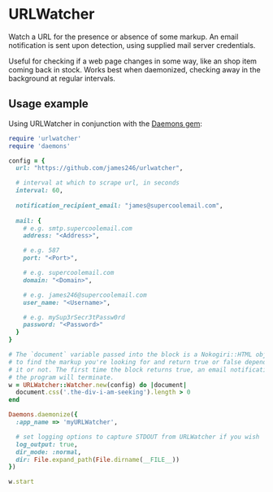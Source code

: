 URLWatcher
==========

Watch a URL for the presence or absence of some markup. An email notification is sent upon detection, using supplied mail server credentials.

Useful for checking if a web page changes in some way, like an shop item coming back in stock. Works best when daemonized, checking away in the background at regular intervals.

Usage example
-------------

Using URLWatcher in conjunction with the [Daemons gem](https://github.com/thuehlinger/daemons):

```ruby
require 'urlwatcher'
require 'daemons'

config = {
  url: "https://github.com/james246/urlwatcher",

  # interval at which to scrape url, in seconds
  interval: 60, 
  
  notification_recipient_email: "james@supercoolemail.com",
  
  mail: {
    # e.g. smtp.supercoolemail.com
    address: "<Address>", 

    # e.g. 587
    port: "<Port>", 

    # e.g. supercoolemail.com
    domain: "<Domain>", 

    # e.g. james246@supercoolemail.com
    user_name: "<Username>", 

    # e.g. mySup3rSecr3tPassw0rd
    password: "<Password>" 
  }
}

# The `document` variable passed into the block is a Nokogiri::HTML object. Use selectors on it
# to find the markup you're looking for and return true or false depending on whether you find
# it or not. The first time the block returns true, an email notification will be sent and
# the program will terminate.
w = URLWatcher::Watcher.new(config) do |document|
  document.css('.the-div-i-am-seeking').length > 0
end

Daemons.daemonize({
  :app_name => 'myURLWatcher',

  # set logging options to capture STDOUT from URLWatcher if you wish
  log_output: true, 
  dir_mode: :normal,
  dir: File.expand_path(File.dirname(__FILE__))
})

w.start
```
